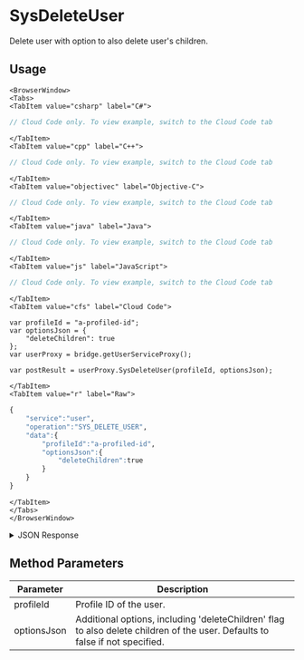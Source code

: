 # SysDeleteUser

Delete user with option to also delete user's children.

<PartialServop service_name="user" operation_name="SYS_DELETE_USER" />

## Usage

```mdx-code-block
<BrowserWindow>
<Tabs>
<TabItem value="csharp" label="C#">
```

```csharp
// Cloud Code only. To view example, switch to the Cloud Code tab
```

```mdx-code-block
</TabItem>
<TabItem value="cpp" label="C++">
```

```cpp
// Cloud Code only. To view example, switch to the Cloud Code tab
```

```mdx-code-block
</TabItem>
<TabItem value="objectivec" label="Objective-C">
```

```objectivec
// Cloud Code only. To view example, switch to the Cloud Code tab
```

```mdx-code-block
</TabItem>
<TabItem value="java" label="Java">
```

```java
// Cloud Code only. To view example, switch to the Cloud Code tab
```

```mdx-code-block
</TabItem>
<TabItem value="js" label="JavaScript">
```

```javascript
// Cloud Code only. To view example, switch to the Cloud Code tab
```

```mdx-code-block
</TabItem>
<TabItem value="cfs" label="Cloud Code">
```

```cfscript
var profileId = "a-profiled-id";
var optionsJson = {
    "deleteChildren": true
};
var userProxy = bridge.getUserServiceProxy();

var postResult = userProxy.SysDeleteUser(profileId, optionsJson);
```

```mdx-code-block
</TabItem>
<TabItem value="r" label="Raw">
```

```r
{
    "service":"user",
    "operation":"SYS_DELETE_USER",
    "data":{
        "profileId":"a-profiled-id",
        "optionsJson":{
            "deleteChildren":true
        }
    }
}
```

```mdx-code-block
</TabItem>
</Tabs>
</BrowserWindow>
```
<details>
<summary>JSON Response</summary>

```json
{
  "status" : 200,
  "data" : {}
}
```

</details>

## Method Parameters
Parameter | Description
--------- | -----------
profileId | Profile ID of the user.
optionsJson | Additional options, including 'deleteChildren' flag to also delete children of the user. Defaults to false if not specified.
